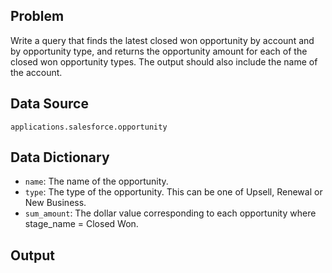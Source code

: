 ## Problem
Write a query that finds the latest closed won opportunity by account and by opportunity type, and returns the opportunity amount for each of the closed won opportunity types. The output should also include the name of the account.


## Data Source
`applications.salesforce.opportunity`


## Data Dictionary

* `name`: The name of the opportunity.
* `type`: The type of the opportunity. This can be one of Upsell, Renewal or New Business.
* `sum_amount`: The dollar value corresponding to each opportunity where stage_name = Closed Won.


## Output
